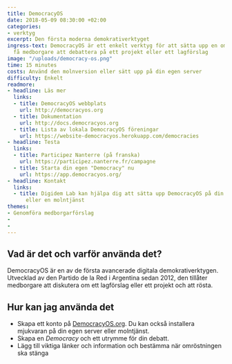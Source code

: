 ```yaml
---
title: DemocracyOS
date: 2018-05-09 08:30:00 +02:00
categories:
- verktyg
excerpt: Den första moderna demokrativerktyget
ingress-text: DemocracyOS är ett enkelt verktyg för att sätta upp en omröstning och
  få medborgare att debattera på ett projekt eller ett lagförslag
image: "/uploads/democracy-os.png"
time: 15 minutes
costs: Använd den molnversion eller sätt upp på din egen server
difficulty: Enkelt
readmore:
- headline: Läs mer
  links:
  - title: DemocracyOS webbplats
    url: http://democracyos.org
  - title: Dokumentation
    url: http://docs.democracyos.org
  - title: Lista av lokala DemocracyOS föreningar
    url: https://website-democracyos.herokuapp.com/democracies
- headline: Testa
  links:
  - title: Participez Nanterre (på franska)
    url: https://participez.nanterre.fr/campagne
  - title: Starta din egen "Democracy" nu
    url: https://app.democracyos.org/
- headline: Kontakt
  links:
  - title: Digidem Lab kan hjälpa dig att sätta upp DemocracyOS på din egen server
      eller en molntjänst
themes:
- Genomföra medborgarförslag
- 
- 
---
```


## Vad är det och varför använda det?

DemocracyOS är en av de första avancerade digitala demokrativerktygen. Utvecklad av den Partido de la Red i Argentina sedan 2012, den tillåter medborgare att diskutera om ett lagförslag eller ett projekt och att rösta.

## Hur kan jag använda det

* Skapa ett konto på [DemocracyOS.org](https://app.democracyos.org/). Du kan också installera mjukvaran på din egen server eller molntjänst.
* Skapa en *Democracy* och ett utrymme för din debatt.
* Lägg till viktiga länker och information och bestämma när omröstningen ska stänga